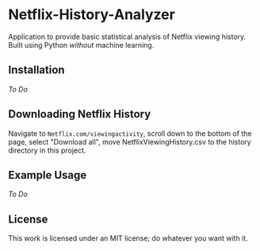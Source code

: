 # Netflix-History-Analyzer

Application to provide basic statistical analysis of Netflix viewing history.  Built using Python *without* machine learning.

## Installation

*To Do*

## Downloading Netflix History

Navigate to ```Netflix.com/viewingactivity```, scroll down to the bottom of the page, select "Download all", move NetflixViewingHistory.csv to the history directory in this project.

## Example Usage

*To Do*

## License

This work is licensed under an MIT license; do whatever you want with it.
